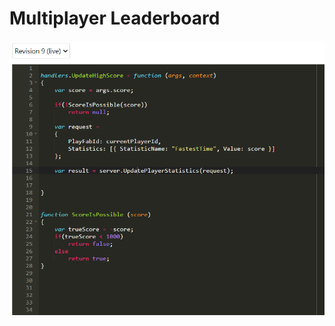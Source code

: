 # Multiplayer Leaderboard

![Cloud Script Image](https://github.com/FracturedDiamond/Multiplayer_Leaderboard/blob/main/CloudScript.png?raw=true)
